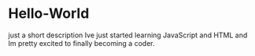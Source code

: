 # Hello-World
just a short description
Ive just started learning JavaScript and HTML and Im pretty excited to finally becoming a coder. 
